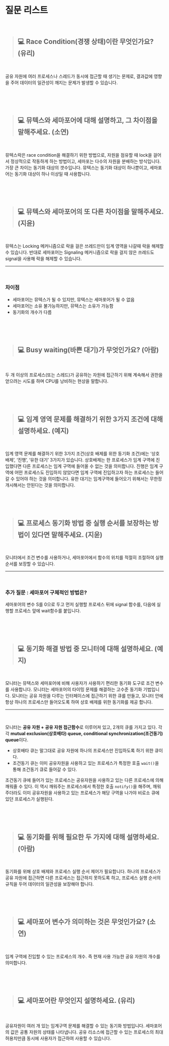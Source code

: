 # 질문 리스트

<br>

> ## 💻 Race Condition(경쟁 상태)이란 무엇인가요? (유리)
<br>

공유 자원에 여러 프로세스나 스레드가 동시에 접근할 때 생기는 문제로, 결과값에 영향을 주어 데이터의 일관성이 깨지는 문제가 발생할 수 있습니다.

<br><br><br>

> ## 💻 뮤텍스와 세마포어에 대해 설명하고, 그 차이점을 말해주세요. (소연)
<br>

뮤텍스락은 race condition을 해결하기 위한 방법으로, 자원을 점유할 때 lock을 걸어서 정상적으로 작동하게 하는 방법이고, 세마포는 다수의 자원을 분배하는 방식입니다.
가장 큰 차이는 동기화 대상의 갯수입니다. 뮤텍스는 동기화 대상이 하나뿐이고, 세마포어는 동기화 대상이 하나 이상일 때 사용합니다.

<br><br><br>

> ## 💻 뮤텍스와 세마포어의 또 다른 차이점을 말해주세요. (지윤)
<br>

뮤텍스는 Locking 메커니즘으로 락을 걸은 쓰레드만이 임계 영역을 나갈때 락을 해제할 수 있습니다. 반대로 세마포어는 Signaling 메커니즘으로 락을 걸지 않은 쓰레드도 signal을 사용해 락을 해제할 수 있습니다. 

---
<br>

### 차이점

- 세마포어는 뮤텍스가 될 수 있지만, 뮤텍스는 세마포어가 될 수 없음
- 세마포어는 소유 불가능하지만, 뮤택스는 소유가 가능함
- 동기화의 개수가 다름

<br><br><br>

> ## 💻 Busy waiting(바쁜 대기)가 무엇인가요? (아람)
<br>

두 개 이상의 프로세스(또는 스레드)가 공유하는 자원에 접근하기 위해 계속해서 권한을 얻으려는 시도를 하며 CPU를 낭비하는 현상을 말합니다.

<br><br><br>

> ## 💻 임계 영역 문제를 해결하기 위한 3가지 조건에 대해 설명하세요. (예지)
<br>

임계 영역 문제를 해결하기 위한 3가지 조건(상호 배제를 위한 동기화 조건)에는 ‘상호 배제’, ‘진행’, ‘유한 대기’ 3가지가 있습니다. 
상호배제는 한 프로세스가 임계 구역에 진입했다면 다른 프로세스는 임계 구역에 들어올 수 없는 것을 의미합니다. 진행은 임계 구역에 어떤 프로세스도 진입하지 않았다면 임계 구역에 진입하고자 하는 프로세스는 들어갈 수 있어야 하는 것을 의미합니다. 유한 대기는 임계구역에 들어오기 위해서는 무한정 개시해서는 안된다는 것을 의미합니다.

<br><br><br>

> ## 💻 프로세스 동기화 방법 중 실행 순서를 보장하는 방법이 있다면 말해주세요. (지윤)
<br>

모니터에서 조건 변수를 사용하거나, 세마포어에서 함수의 위치를 적절히 조절하여 실행 순서를 보장할 수 있습니다.

---
<br>

### 추가 질문 : 세마포어 구체적인 방법은?

세마포어의 변수 S를 0으로 두고 먼저 실행할 프로세스 뒤에 signal 함수를, 다음에 실행할 프로세스 앞에 wait함수를 붙입니다.

<br><br><br>

> ## 💻 동기화 해결 방법 중 모니터에 대해 설명하세요. (예지)
<br>

모니터는 뮤텍스와 세마포어에 비해 사용자가 사용하기 편리한 동기화 도구로 조건 변수를 사용합니다. 모니터는 세마포어의 타이밍 문제를 해결하는 고수준 동기화 기법입니다.
모니터는 공유 자원을 다루는 인터페이스에 접근하기 위한 큐를 만들고, 모니터 안에 항상 하나의 프로세스만 들어오도록 하여 상호 배제를 위한 동기화를 제공 합니다.

---
<br>

모니터는 **공유 자원 + 공유 자원 접근함수**로 이루어져 있고, 2개의 큐를 가지고 있다. 각각 **mutual exclusion(상호배타) queue, conditional synchronization(조건동기) queue**이다.

- 상호배타 큐는 말그대로 공유 자원에 하나의 프로세스만 진입하도록 하기 위한 큐이다.
- 조건동기 큐는 이미 공유자원을 사용하고 있는 프로세스가 특정한 호출 `wait()`을 통해 조건동기 큐로 들어갈 수 있다.

조건동기 큐에 들어가 있는 프로세스는 공유자원을 사용하고 있는 다른 프로세스에 의해 깨워줄 수 있다. 이 역시 깨워주는 프로세스에서 특정한 호출 `notify()`을 해주며, 깨워주더라도 이미 공유자원을 사용하고 있는 프로세스가 해당 구역을 나가야 비로소 큐에 있던 프로세스가 실행된다.

<br><br><br>

> ## 💻 동기화를 위해 필요한 두 가지에 대해 설명하세요. (아람)
<br>

동기화를 위해 상호 배제와 프로세스 실행 순서 제어가 필요합니다.
하나의 프로세스가 공유 자원에 접근하면 다른 프로세스는 접근하지 못하도록 하고, 프로세스 실행 순서의 규칙을 두어 데이터의 일관성을 보장해야 합니다.

<br><br><br>

> ## 💻 세마포어 변수가 의미하는 것은 무엇인가요? (소연)
<br>

임계 구역에 진입할 수 있는 프로세스의 개수. 즉 현재 사용 가능한 공유 자원의 개수를 의미합니다.

<br><br><br>

> ## 💻 세마포어란 무엇인지 설명하세요. (유리)
<br>

공유자원이 여러 개 있는 임계구역 문제를 해결할 수 있는 동기화 방법입니다. 세마포어의 값은 공통 자원의 상태를 나타냅니다. 공유 리소스에 접근할 수 있는 프로세스의 최대 허용치만큼 동시에 사용자가 접근하여 사용할 수 있습니다.

<br><br><br>
